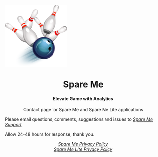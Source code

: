 <html>
<body>

<img src="Logo.png" alt="Spare Me" width="200" height="200" style="vertical-align:middle">

  <h1 style="text-align:center;">Spare Me</h1>
  <h4 style="text-align:center;">Elevate Game with Analytics</h4>

  <p style="text-align:center;">Contact page for Spare Me and Spare Me Lite applications</p>

  <p>Please email questions, comments, suggestions and issues to <a href="mailto:SpareMeService@gmail.com"><i>Spare Me Support</i></a></p>

  <p>Allow 24-48 hours for response, thank you.</p>

  <p style="text-align:center;"><a href="https://tsass123.github.io/spareme/smprivacy.html"><i>Spare Me Privacy Policy</i></a><br><a href="https://tsass123.github.io/spareme/privacy.html"><i>Spare Me Lite Privacy Policy</i></a></p>
  
</body>
</html>
